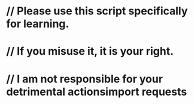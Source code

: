 # // Please use this script specifically for learning.
# // If you misuse it, it is your right.
# // I am not responsible for your detrimental actionsimport requests
